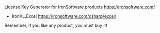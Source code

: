 License Key Generator for IronSoftware products https://ironsoftware.com/

- IronXL.Excel https://ironsoftware.com/csharp/excel/


Remember, if you like any product, you must buy it!

